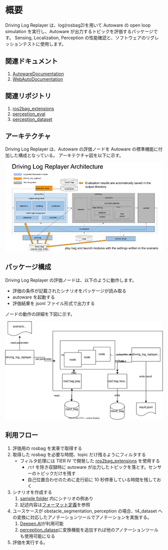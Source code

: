 # 概要

Driving Log Replayer は、log(rosbag2)を用いて Autoware の open loop simulation を実行し、Autoware が出力するトピックを評価するパッケージです。
Sensing, Localization, Perception の性能確認と、ソフトウェアのリグレッションテストに使用します。

## 関連ドキュメント

1. [AutowareDocumentation](https://autowarefoundation.github.io/autoware-documentation/main/)
2. [WebAutoDocumentation](https://docs.web.auto/)

## 関連リポジトリ

1. [ros2bag_extensions](https://github.com/tier4/ros2bag_extensions)
2. [perception_eval](https://github.com/tier4/autoware_perception_evaluation)
3. [perception_dataset](https://github.com/tier4/tier4_perception_dataset)

## アーキテクチャ

Driving Log Replayer は、Autoware の評価ノードを Autoware の標準機能に付加した構成となっている。
アーキテクチャ図を以下に示す。

![architecture](images/architecture.png)

## パッケージ構成

Driving Log Replayer の評価ノードは、以下のように動作します。

- 評価の条件が記載されたシナリオをパッケージが読み取る
- autoware を起動する
- 評価結果を jsonl ファイル形式で出力する

ノードの動作の詳細を下図に示す。

![overview](images/overview.drawio.svg)

## 利用フロー

1. 評価用の rosbag を実車で取得する
2. 取得した rosbag を必要な時間、topic だけ残るようにフィルタする
   - フィルタ処理には TIER IV で開発した [ros2bag_extensions](https://github.com/tier4/ros2bag_extensions) を使用する
     - `/tf` を除き収録時に autoware が出力したトピックを落とす。センサーのトピックだけを残す
     - 自己位置合わせのために走行前に 10 秒停車している時間を残しておく
3. シナリオを作成する
   1. [sample folder](https://github.com/tier4/driving_log_replayer/tree/main/sample) 内にシナリオの例あり
   2. 記述内容は[フォーマット定義](../result_format/index.md)を参照
4. ユースケースが obstacle_segmentation, perception の場合、t4_dataset への変換に対応したアノテーションツールでアノテーションを実施する。
   1. [Deepen.AI](https://www.deepen.ai/)が利用可能
   2. [perception_datase](https://github.com/tier4/tier4_perception_dataset)に変換機能を追加すれば他のアノテーションツールも使用可能になる
5. 評価を実行する。
